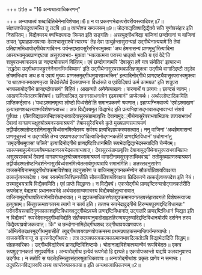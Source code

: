 +++
title = "16 अन्यथात्वाधिकरणम्"

+++
अन्याथात्वं शब्दादितिचेनेनाविशेषात्॥6॥ न वा प्रकरणभेदात्परोवरीयस्त्वादिवत्॥7॥ संज्ञातश्चेत्तदुक्तमस्ति तु तदपि॥8॥ व्याप्तेश्च सम्ञ्जसम्॥9॥ चोदनाद्यविश्षाद्विद्यैक्ये सति गुणोपसंहार इति निरूपितम्। विद्यैक्यस्य क्वचिदपवादः क्रियत इति सङ्गतिः। अस्त्युद्गीथविद्या वाजिनां छन्दोगानां च वाजिनां तावत् 'द्वयाहप्राजापत्याः देवाश्चासुराश्चे'त्यारम्य' तेह देवा ऊचुर्हन्तासुरान्यज्ञं उद्गीथेनात्ययामे'ति तेषां प्रतिज्ञामभिधायोद्गीथेवागादिमनः पर्यन्तद्दष्टावसुरैरभिभवमुक्त्वा 'अथ हेममासन्यं प्राणमूचु'रित्यादिना आस्यभवमुख्यप्राणद्दष्ट्या असुरपराभव- मुक्त्वा 'भवत्यात्मना परास्य भ्रातृव्यो भवति य एवं वेदे'ति शत्रुपराभवाफलाय प्रा णद्दष्ट्योपासनं विहितम्। एवं छन्दोगानामपि 'देवासुरा हवै यत्र संयेतिर' इत्यारभ्य 'तद्धदेवा उद्गीथमाजह्रुरनेनैनानभिभविष्याम' इति उद्गीथेनासुरपराभवप्रतिज्ञामुक्त्वा उद्गीथे वागादिद्दष्टौ तद्वदेव तोषमभिधाय अथ ह य एवायं मुख्यः प्राणस्तमुद्गीथमुपासाञ्चक्रिर' इत्यादिनोद्गीथे प्राणद्दष्ट्यैवासुरपराभवमुक्त्वा 'य थाऽश्मानमाखणमृत्त्वा विधेवंसेतैवं हैवसपाप्मना विध्वंसते य एवंविदिपापं कर्म कामयत' इति शत्रुपरा भवफलायोद्गीथे प्राणद्दष्टोपासनं" विहितं। आखन्यते अनेनेत्याखनः। करणार्थे घ प्रत्ययः। छान्दसं णत्वम्। आखणमित्येतदश्मविशेषणं। खनित्रादिवत् खननसाधनत्वेन द्दढमश्मानं" प्राप्येत्यर्थः। अर्थाल्लोष्टादिकमिति प्राप्तिकर्तृलाभः।'यथाऽश्मानमृत्वा लोष्टो विध्वंसेते'ति समानप्रकरणे श्रवणात्। इहाप्यग्निमवाक्ये 'एषोऽश्माखण' इत्याखणशब्दस्याश्मविशेषणत्वाच्च। अत्र विद्यैक्यमुत विद्याभेद इति प्रत्यभिज्ञासद्भावासद्भावाभ्यां संशये पूर्वपक्षः। एकैवविद्याप्रत्यभिज्ञासद्भावात्देवासुरसंग्रामप्रवृत्तिः देवानामुद््गीथेनासुरेपराभवाभिप्रायः तत्पराभवार्थं देवानां वाग्घ्राणचक्षुश्श्रोत्रमनस्समाश्रयणं" तेषामसुरैरभिभवे कृते मुख्यप्राणसमाश्रयणं तद्वीर्यादश्मलोष्टदर्शनेनासुरविध्वंसनमित्येतस्य सर्वस्य प्रत्यभिज्ञापकस्यसत्वात्। ननु वाजिनां 'अथहेममासन्यं प्राणमूचुस्त्वं न उद्गायेति तेभ्य एषप्राणउदगाय'दित्यादिनोद्गानकर्तरि प्राणद्दष्टिविधानं' छंदोगानांतु 'तमृद्गीथमुपासां चक्रिरे' इत्यादिनोद्गीथे प्राणद्दष्टिविधानमिति रूपभेदाद्विद्याभेदस्स्यादिति चेन्मैवम्। सारूप्यबाहुल्येनाल्पवैषम्यलक्षणस्यभेदकत्वाभावात्। देवासुरसंग्रामप्रवृत्तिः देवानामुद्गीथेनासुरपराभवाभिप्रायः असुरपराभवार्थं देवानां वाग्घ्राणचक्षुश्श्रोत्रमनस्समाश्रयणं वागादीनामसुरकृताभिभवऋ" ततोमुख्यप्राणस्याश्रयणं तद्वीर्यादश्मलोष्टनिदंर्शनेनासुरविध्वंसनमित्येतत्सर्वमुभयत्रापि समानमिति। अतस्तदनुसारेण वाजसनेयिनामप्युद्गीथोपक्रमाविशेषात् तदनुसारेण च वाजिनामुद्गानकर्मण्येन सौकर्यातिशयविवक्षया तत्कर्तृत्वव्यपदेशः। यथा स्वयमेवासिश्छिनत्तीति सौकर्यातिशयविवक्षया छिदिकरणे तत्कर्तृत्वव्यपदेश इति नेयं। तस्मादुभयत्रापि विद्यैक्यमिति। एवं प्राप्ते सिद्धान्तः। न विद्यैक्यं। एकत्रोद्गीथे प्राणद्दष्टिरन्यत्रोद्गानकर्तरीति रूपभेदात् वेद्यतया प्रधानरूपभेदे अर्थवादसाम्यमात्रस्य विद्यैक्यहेतुत्वाभावात् वाजिनामुद्गीथापरित्यागेनविरोधाभावात्। न ह्युपक्रमाधिकरणेऽप्युपक्रमानवगतउपसंहारावगतो विशेषस्त्याज्य इत्युक्तम्। किंतूपक्रमावगतस्य त्यागो न कार्य इति। ततश्च रूपभेदादुद्गीथे हिरण्मयपुरुषद्दष्टिविधानतः" परोवरीयस्त्वादिगुणकाकाशद्दष्टिविधानवदुद्गीथेऽवयवे प्राणद्दष्टिविधानांत् उद्गातरि प्राणद्दष्टिविधानं भिद्यत इति न विद्यैक्यं" रूपभेदेसत्युद्गीथाविद्येति संज्ञैक्यस्यानुवादोदाहृतहिरण्मयपुरुषादिद्दष्टिविधानयोरपि दर्शनेन तस्य विद्यैक्याप्रयोजकत्वात्। किं" च छन्दोगानामिहोद्गीथशब्द उद्गीथावयवप्रणवपरः। 'ओंमित्येतदक्षरमुद्गीथमुपासीते' त्युद्गीथावयवप्रणवोपक्रमस्य प्रथमप्रपाठकसमाप्तिपर्यन्तव्याप्तेः। वाजसनेयिनान्तु स कृत्स्नोद्गीथपरः। तत्र तदयवपरत्वकल्पकप्रमाणभावदित्यतोऽपि विद्याभेदादिति सिद्धम्॥ संग्रहकारिकाः। उद्गीथविद्योरैक्यं प्राणद्दष्टिविशिष्टयोः। चोदानाद्यविशेषात्स्यान्मैवं रूपविभेदतः॥ एकत्र रूपमुद्गानकर्ता समुपवर्णितः। अन्यत्रोद्गीथ इत्येवं रूपभेदो हि द्दश्यते॥ एकत्रोपक्रान्तो यद्यपि फलवानुपास्य उद्गीथः। न ततोपि स घटतेऽस्मिन्नुपसंहारश्रुताधिकावापः॥ अन्यत्रोद्गीथांशः प्रकृतः प्रागेव न समाप्तः। तदुपरितनविद्यास्वपि तस्य व्याप्तेरुपास्यतया॥ इति अन्यथात्वाधिकरणम्॥2॥